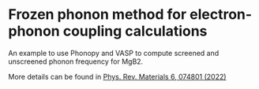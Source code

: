 # Frozen phonon method for electron-phonon coupling calculations

An example to use Phonopy and VASP to compute screened and unscreened phonon frequency for MgB2.

More details can be found in [Phys. Rev. Materials 6, 074801 (2022)](https://doi.org/10.1103/PhysRevMaterials.6.074801)
